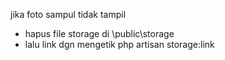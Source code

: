 jika foto sampul tidak tampil 
- hapus file storage di \public\storage
- lalu link dgn mengetik php artisan storage:link
